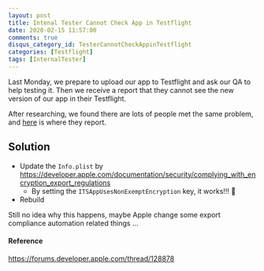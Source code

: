```yaml
---
layout: post
title: Intenal Tester Cannot Check App in Testflight
date: 2020-02-15 11:57:00
comments: true
disqus_category_id: TesterCannotCheckAppinTestflight
categories: [Testflight]
tags: [InternalTester]
---
```


Last Monday, we prepare to upload our app to Testflight and ask our QA to help testing it. Then we receive a report that they cannot see the new version of our app in their Testflight.

After researching, we found there are lots of people met the same problem, and [here](https://forums.developer.apple.com/thread/128878) is where they report.

## Solution

- Update the `Info.plist` by <https://developer.apple.com/documentation/security/complying_with_encryption_export_regulations>
	- By setting the `ITSAppUsesNonExemptEncryption` key, it works!!! 🎉
- Rebuild

Still no idea why this happens, maybe Apple change some export compliance automation related things ...

#### Reference

<https://forums.developer.apple.com/thread/128878>